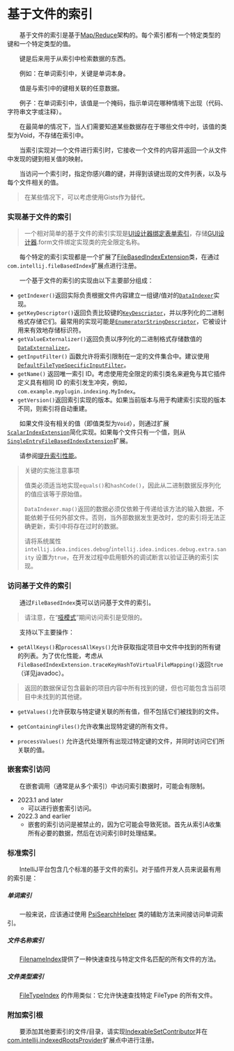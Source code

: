 # 基于文件的索引

&emsp;&emsp;基于文件的索引是基于[Map/Reduce](Map/Reduce)架构的。每个索引都有一个特定类型的键和一个特定类型的值。

&emsp;&emsp;键是后来用于从索引中检索数据的东西。

&emsp;&emsp;例如：在单词索引中，关键是单词本身。

&emsp;&emsp;值是与索引中的键相关联的任意数据。

&emsp;&emsp;例子：在单词索引中，该值是一个掩码，指示单词在哪种情境下出现（代码、字符串文字或注释）。

&emsp;&emsp;在最简单的情况下，当人们需要知道某些数据存在于哪些文件中时，该值的类型为Void，不存储在索引中。

&emsp;&emsp;当索引实现对一个文件进行索引时，它接收一个文件的内容并返回一个从文件中发现的键到相关值的映射。

&emsp;&emsp;当访问一个索引时，指定你感兴趣的键，并得到该键出现的文件列表，以及与每个文件相关的值。

> 在某些情况下，可以考虑使用Gists作为替代。

### 实现基于文件的索引

> 一个相对简单的基于文件的索引实现是[UI设计器绑定表单索引](https://github.com/JetBrains/intellij-community/blob/idea/231.8109.175/plugins/ui-designer/src/com/intellij/uiDesigner/binding/FormClassIndex.java)，存储[GUI设计器](https://www.jetbrains.com/help/idea/gui-designer-basics.html?_ga=2.219037851.328034752.1680264586-1773504485.1679713598&_gl=1*1i8744u*_ga*MTc3MzUwNDQ4NS4xNjc5NzEzNTk4*_ga_9J976DJZ68*MTY4MDQwOTgxNC4xNC4wLjE2ODA0MDk4MTQuNjAuMC4w).form文件绑定实现类的完全限定名称。

&emsp;&emsp;每个特定的索引实现都是一个扩展了[FileBasedIndexExtension](https://github.com/JetBrains/intellij-community/blob/idea/231.8109.175/platform/indexing-api/src/com/intellij/util/indexing/FileBasedIndexExtension.java)类，在通过`com.intellij.fileBasedIndex`扩展点进行注册。

&emsp;&emsp;一个基于文件的索引的实现由以下主要部分组成：

- `getIndexer()`返回实际负责根据文件内容建立一组键/值对的[`DataIndexer`](https://github.com/JetBrains/intellij-community/blob/idea/231.8109.175/platform/util/src/com/intellij/util/indexing/DataIndexer.java)实现。
- `getKeyDescriptor()`返回负责比较键的[`KeyDescriptor`](https://github.com/JetBrains/intellij-community/blob/idea/231.8109.175/platform/util/src/com/intellij/util/io/KeyDescriptor.java)，并以序列化的二进制格式存储它们。最常用的实现可能是[`EnumeratorStringDescriptor`](https://github.com/JetBrains/intellij-community/blob/idea/231.8109.175/platform/util/src/com/intellij/util/io/EnumeratorStringDescriptor.java)，它被设计用来有效地存储标识符。
- `getValueExternalizer()`返回负责以序列化的二进制格式存储数值的[`DataExternalizer`](https://github.com/JetBrains/intellij-community/blob/idea/231.8109.175/platform/util/src/com/intellij/util/io/DataExternalizer.java)。
- `getInputFilter()` 函数允许将索引限制在一定的文件集合中。建议使用 [`DefaultFileTypeSpecificInputFilter`](https://github.com/JetBrains/intellij-community/blob/idea/231.8109.175/platform/indexing-api/src/com/intellij/util/indexing/DefaultFileTypeSpecificInputFilter.java)。
- `getName()` 返回唯一索引 ID。考虑使用完全限定的索引类名来避免与其它插件定义具有相同 ID 的索引发生冲突，例如，`com.example.myplugin.indexing.MyIndex`。
- `getVersion()`返回索引实现的版本。如果当前版本与用于构建索引实现的版本不同，则索引将自动重建。

&emsp;&emsp;如果文件没有相关的值（即值类型为`Void`），则通过扩展[`ScalarIndexExtension`](https://github.com/JetBrains/intellij-community/blob/idea/231.8109.175/platform/indexing-api/src/com/intellij/util/indexing/ScalarIndexExtension.java)简化实现。如果每个文件只有一个值，则从[`SingleEntryFileBasedIndexExtension`](https://github.com/JetBrains/intellij-community/blob/idea/231.8109.175/platform/indexing-api/src/com/intellij/util/indexing/SingleEntryFileBasedIndexExtension.java)扩展。

&emsp;&emsp;请参阅[提升索引性能](https://plugins.jetbrains.com/docs/intellij/indexing-and-psi-stubs.html#improving-indexing-performance)。

> 关键的实施注意事项
>
> 值类必须适当地实现`equals()`和`hashCode()`，因此从二进制数据反序列化的值应该等于原始值。
>
> `DataIndexer.map()`返回的数据必须仅依赖于传递给该方法的输入数据，不能依赖于任何外部文件。否则，当外部数据发生更改时，您的索引将无法正确更新，索引中将存在过时的数据。
>
> 请将系统属性`intellij.idea.indices.debug`/`intellij.idea.indices.debug.extra.sanity` 设置为`true`，在开发过程中启用额外的调试断言以验证正确的索引实现。

### 访问基于文件的索引

&emsp;&emsp;通过`FileBasedIndex`类可以访问基于文件的索引。

> 请注意，在“[哑模式](https://plugins.jetbrains.com/docs/intellij/indexing-and-psi-stubs.html#dumb-mode)”期间访问索引是受限的。

&emsp;&emsp;支持以下主要操作：

- `getAllKeys()`和`processAllKeys()`允许获取指定项目中文件中找到的所有键的列表。为了优化性能，考虑从`FileBasedIndexExtension.traceKeyHashToVirtualFileMapping()`返回`true`（详见javadoc）。

> 返回的数据保证包含最新的项目内容中所有找到的键，但也可能包含当前项目中未找到的其他键。

- `getValues()`允许获取与特定键关联的所有值，但不包括它们被找到的文件。

- `getContainingFiles()`允许收集出现特定键的所有文件。

- `processValues()` 允许迭代处理所有出现过特定键的文件，并同时访问它们所关联的值。

### 嵌套索引访问

&emsp;&emsp;在嵌套调用（通常是从多个索引）中访问索引数据时，可能会有限制。

- 2023.1 and later
  - 可以进行嵌套索引访问。
- 2022.3 and earlier
  - 嵌套的索引访问是被禁止的，因为它可能会导致死锁。首先从索引A收集所有必要的数据，然后在访问索引B时处理结果。

### 标准索引

&emsp;&emsp;IntelliJ平台包含几个标准的基于文件的索引。对于插件开发人员来说最有用的索引是：

##### 单词索引

&emsp;&emsp;一般来说，应该通过使用 [PsiSearchHelper](https://github.com/JetBrains/intellij-community/blob/idea/231.8109.175/platform/indexing-api/src/com/intellij/psi/search/PsiSearchHelper.java) 类的辅助方法来间接访问单词索引。

##### 文件名称索引

&emsp;&emsp;[FilenameIndex](https://github.com/JetBrains/intellij-community/blob/idea/231.8109.175/platform/indexing-api/src/com/intellij/psi/search/FilenameIndex.java)提供了一种快速查找与特定文件名匹配的所有文件的方法。

##### 文件类型索引

&emsp;&emsp;[FileTypeIndex](https://github.com/JetBrains/intellij-community/blob/idea/231.8109.175/platform/indexing-api/src/com/intellij/psi/search/FileTypeIndex.java) 的作用类似：它允许快速查找特定 FileType 的所有文件。

### 附加索引根

&emsp;&emsp;要添加其他要索引的文件/目录，请实现[IndexableSetContributor](https://github.com/JetBrains/intellij-community/blob/idea/231.8109.175/platform/indexing-api/src/com/intellij/util/indexing/IndexableSetContributor.java)并在[com.intellij.indexedRootsProvider](https://plugins.jetbrains.com/intellij-platform-explorer/extensions?extensions=com.intellij.indexedRootsProvider)扩展点中进行注册。

